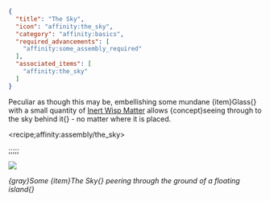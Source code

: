 ```json
{
  "title": "The Sky",
  "icon": "affinity:the_sky",
  "category": "affinity:basics",
  "required_advancements": [
    "affinity:some_assembly_required"
  ],
  "associated_items": [
    "affinity:the_sky"
  ]
}
```

Peculiar as though this may be, embellishing some mundane {item}Glass{} with a small quantity of 
[Inert Wisp Matter](^affinity:wisps) allows {concept}seeing through to the sky behind it{} - no matter where it is placed.

<recipe;affinity:assembly/the_sky>

;;;;;

![](affinity:textures/gui/wispen_testament/the_sky.png,fit)

*{gray}Some {item}The Sky{} peering through the ground of a floating island{}*